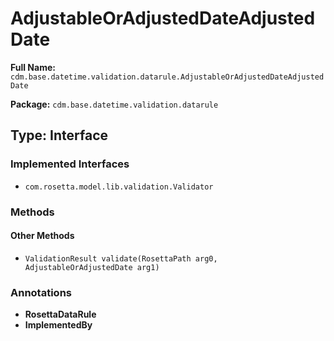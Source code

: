 # AdjustableOrAdjustedDateAdjustedDate

**Full Name:** `cdm.base.datetime.validation.datarule.AdjustableOrAdjustedDateAdjustedDate`

**Package:** `cdm.base.datetime.validation.datarule`

## Type: Interface

### Implemented Interfaces

- `com.rosetta.model.lib.validation.Validator`

### Methods

#### Other Methods

- `ValidationResult validate(RosettaPath arg0, AdjustableOrAdjustedDate arg1)`

### Annotations

- **RosettaDataRule**
- **ImplementedBy**

